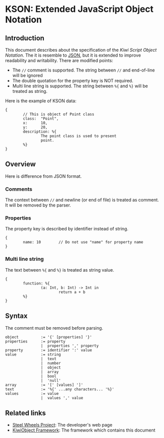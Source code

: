# KSON: Extended JavaScript Object Notation
## Introduction
This document describes about the specification of
the _Kiwi Script Object Notation_.
The it is resemble to [JSON](https://www.json.org/json-en.html),
but it is extended to improve readability and writability.
There are modified points:
* The `//` comment is supported. The string between `//` and end-of-line will be ignored
* The double quotation for the property key is NOT required.
* Multi line string is supported. The string between `%{` and `%}` will be treated as string.

Here is the example of KSON data:
````
{   
        // This is object of Point class   
        class:  "Point",
        x:      10,
        y:      20,
        description: %{
                The point class is used to present
                point.
        %}
}
````

## Overview
Here is difference from JSON format.
### Comments
The context between `//` and newline (or end of file) is treated as comment. It will be removed by the parser.

### Properties
The property key is described by identifier instead of string.
````
{
        name: 10        // Do not use "name" for property name
}
````

### Multi line string
The text between `%{` and `%}` is treated as string value.
````
{
        function: %{
                (a: Int, b: Int) -> Int in
                        return a + b
        %}
}
````


## Syntax
The comment must be removed before parsing.
````
object          := '{' [properties] '}'
properties      := property
                |  properties ',' property
property        := identifier ':' value
value           := string
                |  text
                |  number
                |  object
                |  array
                |  bool
                |  'null'
array           := '[' [values] ']'
text            := '%{' ...any characters... '%}'
values          := value
                |  values ',' value

````

## Related links
* [Steel Wheels Project](https://steelwheels.github.io): The developer's web page
* [KiwiObject Framework](https://github.com/steelwheels/KiwiScript/tree/master/KiwiObject): The framework which contains this document
